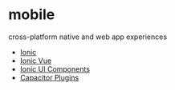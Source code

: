 # mobile

cross-platform native and web app experiences

+ [Ionic](https://ionicframework.com/)
+ [Ionic Vue](https://ionicframework.com/docs/vue/overview)
+ [Ionic UI Components](https://ionicframework.com/docs/components)
+ [Capacitor Plugins](https://github.com/ionic-team/capacitor-plugins)
